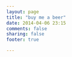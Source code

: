 ```yaml
---
layout: page
title: "buy me a beer"
date: 2014-04-06 23:15
comments: false
sharing: false
footer: true

---
```


